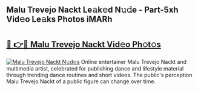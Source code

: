 ## Malu Trevejo Nackt Le𝚊k𝚎d N𝚞𝚍e - Part-5xh Vid𝚎o Le𝚊ks Photos iMARh

# <h2><a href="http://fb1r3gm.evod.top/?m=Malu+Trevejo+Nackt">🔗 👉🔴 Malu Trevejo Nackt Vid𝚎o Ph𝚘t𝚘s</a></h2>

[![Malu Trevejo Nackt N𝚞d𝚎s](https://i.imgur.com/8V9OHl7.gif)](http://fb1r3gm.evod.top/?m=Malu+Trevejo+Nackt)
Online entertainer Malu Trevejo Nackt and multimedia artist, celebrated for publishing dance and lifestyle material through trending dance routines and short videos. The public's perception Malu Trevejo Nackt of a public figure can change over time. 
